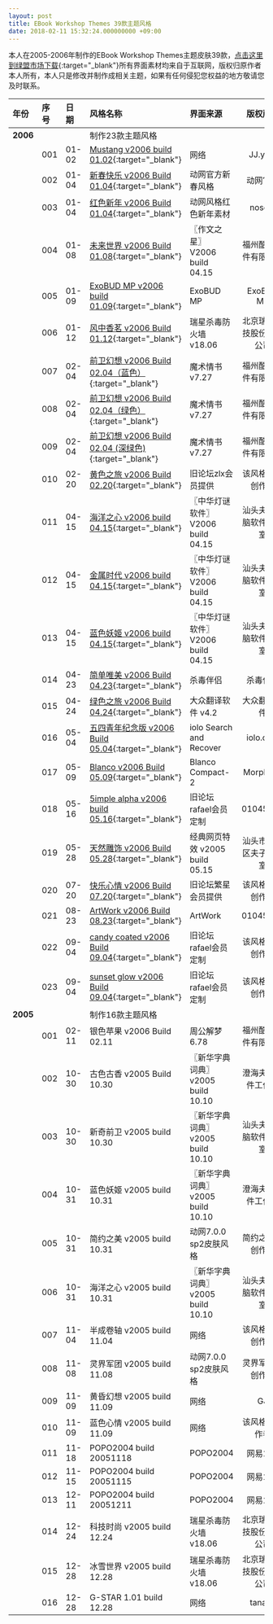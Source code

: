 ```yaml
---
layout: post
title: EBook Workshop Themes 39款主题风格
date: 2018-02-11 15:32:24.000000000 +09:00
---
```


本人在2005-2006年制作的EBook Workshop Themes主题皮肤39款，[点击这里到绿盟市场下载](http://www.xdowns.com/soft/38/217/2006/Soft_7092.html){:target="_blank"}所有界面素材均来自于互联网，版权归原作者本人所有，本人只是修改并制作成相关主题，如果有任何侵犯您权益的地方敬请您及时联系。



| 年份 | 序号 |日期 |风格名称 |界面来源 |版权所有|
|:-------------|:-------------|:------|:------------|:------------|:-----------:|
|**2006**|     |     |制作23款主题风格|     |     |
|    |001|01-02|[Mustang v2006 build 01.02](http://tadown.com/fs/5xia9misbtud6io437b8/){:target="_blank"}|网络|JJ.ying|
|    |002|01-04|[新春快乐 v2006 Build 01.04](http://tadown.com/fs/5xi0am5isdtucdi9o547/){:target="_blank"}|动网官方新春风格|动网官方|
|    |003|01-04|[红色新年 v2006 Build 01.04](http://tadown.com/fs/6xiadmisdtud2iocdfb5/){:target="_blank"}|动网风格红色新年素材|nosom|
|    |004|01-08|[未来世界 v2006 Build 01.08](http://tadown.com/fs/bxia2mis3tud8io13495/){:target="_blank"}|〖作文之星〗 V2006 build 04.15|福州酷博软件有限公司|
|    |005|01-09|[ExoBUD MP v2006 build 01.09](http://tadown.com/fs/cxia3mis0tud6io45975/){:target="_blank"}|ExoBUD MP|ExoBUD MP|
|    |006|01-12|[风中香茗 v2006 Build 01.12](http://tadown.com/fs/7xibam1is3tuedi5oc14/){:target="_blank"}|瑞星杀毒防火墙 v18.06|北京瑞星科技股份有限公司|
|    |007|02-04|[前卫幻想 v2006 Build 02.04（蓝色）](http://tadown.com/fs/4xia4mis2tudaiob84d2/){:target="_blank"}|魔术情书 v7.27|福州酷博软件有限公司|
|    |008|02-04|[前卫幻想 v2006 Build 02.04（绿色）](http://tadown.com/fs/cxeifaam3ids6t3udio0/){:target="_blank"}|魔术情书 v7.27|福州酷博软件有限公司|
|    |009|02-04|[前卫幻想 v2006 Build 02.04 (深绿色)](http://tadown.com/fs/bxfi0a8m8ies3tfudio6/){:target="_blank"}|魔术情书 v7.27|福州酷博软件有限公司|
|    |010|02-20|[黄色之旅 v2006 Build 02.20](http://tadown.com/fs/8xi0am3is9tuadi0o674/){:target="_blank"}|旧论坛zlx会员提供|该风格的原创作者|
|    |011|04-15|[海洋之心 v2006 build 04.15](http://tadown.com/fs/7xia7mis0tudcio7ef42/){:target="_blank"}|〖中华灯谜软件〗 V2006 build 04.15|汕头夫子电脑软件工作室|
|    |012|04-15|[金属时代 v2006 build 04.15](http://tadown.com/fs/5xiaemisatud3io37792/){:target="_blank"}|〖中华灯谜软件〗 V2006 build 04.15|汕头夫子电脑软件工作室|
|    |013|04-15|[蓝色妖姬 v2006 build 04.15](http://tadown.com/fs/dx6i1afmfi6s9t6udio3/){:target="_blank"}|〖中华灯谜软件〗 V2006 build 04.15|汕头夫子电脑软件工作室|
|    |014|04-23|[简单唯美 v2006 Build 04.23](http://tadown.com/fs/3xfi0abm4ifs0t4udio3/){:target="_blank"}|杀毒伴侣|杀毒伴侣|
|    |015|04-24|[绿色之旅 v2006 Build 04.24](http://tadown.com/fs/1x6ida3mci5s9t3udio0/){:target="_blank"}|大众翻译软件 v4.2|大众翻译软件|
|    |016|05-04|[五四青年纪念版 v2006 Build 05.04](http://tadown.com/fs/0x6iaa9m7ies7t2udio3/){:target="_blank"}|iolo Search and Recover|iolo.com|
|    |017|05-09|[Blanco v2006 Build 05.09](http://tadown.com/fs/cxiadmisbtud0io769e5/){:target="_blank"}|Blanco Compact-2|Morphium|
|    |018|05-16|[5imple alpha v2006 build 05.16](http://tadown.com/fs/dxiafmis8tuddio06018/){:target="_blank"}|旧论坛rafael会员定制|01045319|
|    |019|05-28|[天然雕饰 v2006 Build 05.28](http://tadown.com/fs/0xi2am7is4tu7di5oc47/){:target="_blank"}|经典网页特效 v2005 build 05.15|汕头市澄海区夫子工作室|
|    |020|07-20|[快乐心情 v2006 Build 07.20](http://tadown.com/fs/0xi1am0is1tufdi2o394/){:target="_blank"}|旧论坛繁星会员提供|该风格的原创作者|
|    |021|08-23|[ArtWork v2006 Build 08.23](http://tadown.com/fs/5xiaemis5tud6io50932/){:target="_blank"}|ArtWork|01045319|
|    |022|09-04|[candy coated v2006 Build 09.04](http://tadown.com/fs/0xi4am5is9tufdi0o0c7/){:target="_blank"}|旧论坛rafael会员定制|该风格的原创作者|
|    |023|09-04|[sunset glow v2006 Build 09.04](http://tadown.com/fs/axia4mis2tudbio2d085/){:target="_blank"}|旧论坛rafael会员定制|该风格的原创作者|
|**2005**|     |     |制作16款主题风格|     |     |
|    |001|02-11|银色苹果 v2006 Build 02.11|周公解梦 6.78|福州酷博软件有限公司|
|    |002|10-30|古色古香 v2005 Build 10.30|〖新华字典词典〗 v2005 build 10.10|澄海夫子软件工作室|
|    |003|10-30|新奇前卫 v2005 build 10.30|〖新华字典词典〗 v2005 build 10.10|汕头夫子电脑软件工作室|
|    |004|10-31|蓝色妖姬 v2005 build 10.31|〖新华字典词典〗 v2005 build 10.10|澄海夫子软件工作室|
|    |005|10-31|简约之美 v2005 build 10.31 |动网7.0.0 sp2皮肤风格|简约之美原创作者|
|    |006|10-31|海洋之心 v2005 build 10.31|〖新华字典词典〗 v2005 build 10.10|汕头夫子电脑软件工作室|
|    |007|11-04|半成卷轴 v2005 build 11.04|网络|该风格的原创作者|
|    |008|11-08|灵界军团 v2005 build 11.08|动网7.0.0 sp2皮肤风格|灵界军团原创作者|
|    |009|11-09|黄昏幻想 v2005 build 11.09|网络|GJ|
|    |010|11-09|蓝色心情 v2005 build 11.09|网络|该风格的原作者|
|    |011|11-18|POPO2004 build 20051118|POPO2004|网易163|
|    |012|11-15|POPO2004 build 20051115|POPO2004|网易163|
|    |013|12-11|POPO2004 build 20051211|POPO2004|网易163|
|    |014|12-24|科技时尚 v2005 build 12.24|瑞星杀毒防火墙 v18.06|北京瑞星科技股份有限公司|
|    |015|12-28|冰雪世界 v2005 build 12.28|瑞星杀毒防火墙 v18.06|北京瑞星科技股份有限公司|
|    |016|12-28|G-STAR 1.01  build 12.28|网络|tanako|
    
